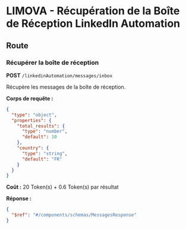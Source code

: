 # LIMOVA - Récupération de la Boîte de Réception LinkedIn Automation

## Route

### Récupérer la boîte de réception
**POST** `/linkedinAutomation/messages/inbox`

Récupère les messages de la boîte de réception.

**Corps de requête :**
```json
{
  "type": "object",
  "properties": {
    "total_results": {
      "type": "number",
      "default": 10
    },
    "country": {
      "type": "string",
      "default": "FR"
    }
  }
}
```

**Coût :** 20 Token(s) + 0.6 Token(s) par résultat

**Réponse :**
```json
{
  "$ref": "#/components/schemas/MessagesResponse"
}
``` 